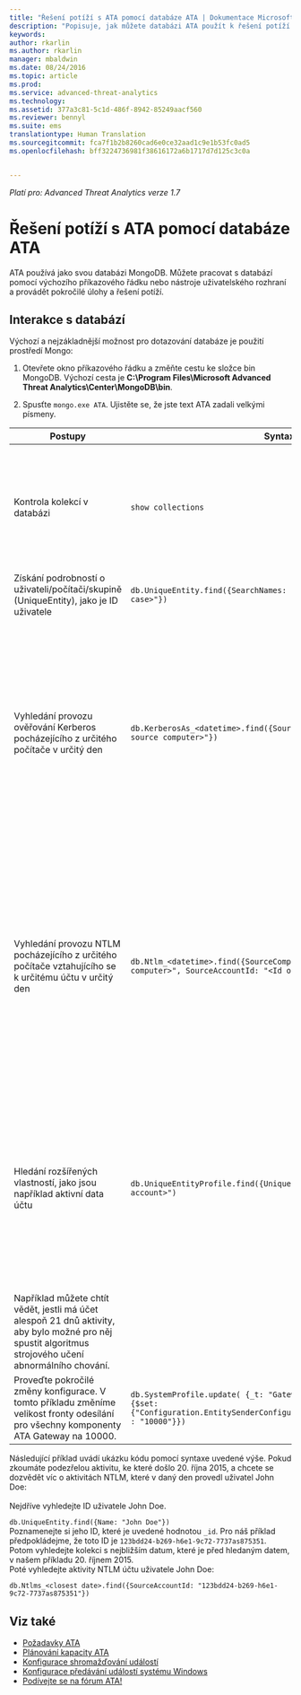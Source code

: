 ```yaml
---
title: "Řešení potíží s ATA pomocí databáze ATA | Dokumentace Microsoftu"
description: "Popisuje, jak můžete databázi ATA použít k řešení potíží."
keywords: 
author: rkarlin
ms.author: rkarlin
manager: mbaldwin
ms.date: 08/24/2016
ms.topic: article
ms.prod: 
ms.service: advanced-threat-analytics
ms.technology: 
ms.assetid: 377a3c81-5c1d-486f-8942-85249aacf560
ms.reviewer: bennyl
ms.suite: ems
translationtype: Human Translation
ms.sourcegitcommit: fca7f1b2b8260cad6e0ce32aad1c9e1b53fc0ad5
ms.openlocfilehash: bff3224736981f38616172a6b1717d7d125c3c0a


---
```


*Platí pro: Advanced Threat Analytics verze 1.7*



# <a name="troubleshooting-ata-using-the-ata-database"></a>Řešení potíží s ATA pomocí databáze ATA
ATA používá jako svou databázi MongoDB.
Můžete pracovat s databází pomocí výchozího příkazového řádku nebo nástroje uživatelského rozhraní a provádět pokročilé úlohy a řešení potíží.

## <a name="interacting-with-the-database"></a>Interakce s databází
Výchozí a nejzákladnější možnost pro dotazování databáze je použití prostředí Mongo:

1.  Otevřete okno příkazového řádku a změňte cestu ke složce bin MongoDB. Výchozí cesta je **C:\Program Files\Microsoft Advanced Threat Analytics\Center\MongoDB\bin**.

2.  Spusťte `mongo.exe ATA`. Ujistěte se, že jste text ATA zadali velkými písmeny.

|Postupy|Syntaxe|Poznámky|
|-------------|----------|---------|
|Kontrola kolekcí v databázi|`show collections`|Užitečné jako koncový test ke zjištění, že se provoz zapisuje do databáze a že ATA přijímá událost 4776.|
|Získání podrobností o uživateli/počítači/skupině (UniqueEntity), jako je ID uživatele|`db.UniqueEntity.find({SearchNames: "<name of entity in lower case>"})`||
|Vyhledání provozu ověřování Kerberos pocházejícího z určitého počítače v určitý den|`db.KerberosAs_<datetime>.find({SourceComputerId: "<Id of the source computer>"})`|Chcete-li získat &lt;ID zdrojového počítače&gt;, můžete dát dotaz na kolekce UniqueEntity, jak ukazuje příklad.<br /><br />Každý typ síťové aktivity, jako je například ověřování Kerberos, má svou vlastní kolekci pro datum UTC.|
|Vyhledání provozu NTLM pocházejícího z určitého počítače vztahujícího se k určitému účtu v určitý den|`db.Ntlm_<datetime>.find({SourceComputerId: "<Id of the source computer>", SourceAccountId: "<Id of the account>"})`|Chcete-li získat &lt;ID zdrojového počítače&gt; a &lt;ID účtu&gt;, můžete dát dotaz na kolekce UniqueEntity, jak ukazuje příklad.<br /><br />Každý typ síťové aktivity, jako je například ověřování NTLM, má svou vlastní kolekci pro datum UTC.|
|Hledání rozšířených vlastností, jako jsou například aktivní data účtu |`db.UniqueEntityProfile.find({UniqueEntityId: "<Id of the account>")`|Chcete-li získat &lt;ID účtu&gt;, můžete dát dotaz na kolekce UniqueEntity, jak ukazuje příklad.<br>Název vlastnosti, která zobrazuje data, ve kterých byl účet aktivní, se nazývá ActiveDates. <br>
Například můžete chtít vědět, jestli má účet alespoň 21 dnů aktivity, aby bylo možné pro něj spustit algoritmus strojového učení abnormálního chování.|
|Proveďte pokročilé změny konfigurace. V tomto příkladu změníme velikost fronty odesílání pro všechny komponenty ATA Gateway na 10000.|`db.SystemProfile.update( {_t: "GatewaySystemProfile"} ,`<br>`{$set:{"Configuration.EntitySenderConfiguration.EntityBatchBlockMaxSize" : "10000"}})`|`|

Následující příklad uvádí ukázku kódu pomocí syntaxe uvedené výše. Pokud zkoumáte podezřelou aktivitu, ke které došlo 20. října 2015, a chcete se dozvědět víc o aktivitách NTLM, které v daný den provedl uživatel John Doe:<br /><br />Nejdříve vyhledejte ID uživatele John Doe.

`db.UniqueEntity.find({Name: "John Doe"})`<br>Poznamenejte si jeho ID, které je uvedené hodnotou `_id`. Pro náš příklad předpokládejme, že toto ID je `123bdd24-b269-h6e1-9c72-7737as875351`.<br>Potom vyhledejte kolekci s nejbližším datum, které je před hledaným datem, v našem příkladu 20. říjnem 2015.<br>Poté vyhledejte aktivity NTLM účtu uživatele John Doe: 

`db.Ntlms_<closest date>.find({SourceAccountId: "123bdd24-b269-h6e1-9c72-7737as875351"})`

## <a name="see-also"></a>Viz také
- [Požadavky ATA](/advanced-threat-analytics/plan-design/ata-prerequisites)
- [Plánování kapacity ATA](/advanced-threat-analytics/plan-design/ata-capacity-planning)
- [Konfigurace shromažďování událostí](/advanced-threat-analytics/deploy-use/configure-event-collection)
- [Konfigurace předávání událostí systému Windows](/advanced-threat-analytics/deploy-use/configure-event-collection#configuring-windows-event-forwarding)
- [Podívejte se na fórum ATA!](https://social.technet.microsoft.com/Forums/security/home?forum=mata)



<!--HONumber=Nov16_HO3-->



